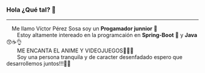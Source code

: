 ### Hola ¿Qué tal? 👋
<hr>
&emsp;Me llamo Víctor Pérez Sosa soy un <b>Progamador junnior</b> 🤖
<br>
&emsp;&emsp;Estoy altamente intereado en la programcaión en <b>Spring-Boot</b> 🍃 y <b>Java</b>😙☕👌<br>
&emsp;&emsp;ME ENCANTA EL ANIME Y VIDEOJUEGOS👾👾👾<br>
&emsp;&emsp;Soy una persona tranquila y de caracter desenfadado espero que desarrollemos juntos!!!🫵😇


<!--
**vicPerSos/vicPerSos** is a ✨ _special_ ✨ repository because its `README.md` (this file) appears on your GitHub profile.

Here are some ideas to get you started:

- 🔭 I’m currently working on ...
- 🌱 I’m currently learning ...
- 👯 I’m looking to collaborate on ...
- 🤔 I’m looking for help with ...
- 💬 Ask me about ...
- 📫 How to reach me: ...
- 😄 Pronouns: ...
- ⚡ Fun fact: ...
-->
